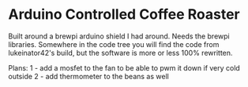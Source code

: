 # Arduino Controlled Coffee Roaster

Built around a brewpi arduino shield I had around. Needs the brewpi libraries.
Somewhere in the code tree you will find the code from lukeinator42's build, but the software is more or less 100% rewritten. 

Plans:
1 - add a mosfet to the fan to be able to pwm it down if very cold outside
2 - add thermometer to the beans as well
